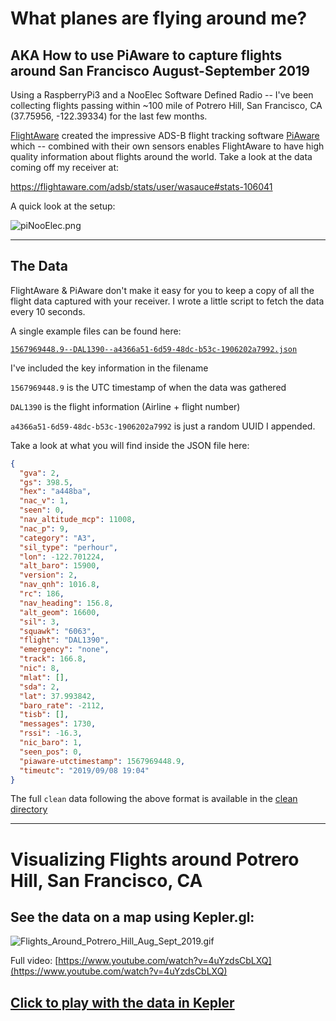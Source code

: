 # What planes are flying around me?

## AKA How to use PiAware to capture flights around San Francisco August-September 2019

Using a RaspberryPi3 and a NooElec Software Defined Radio -- I've been collecting flights passing within ~100 mile of Potrero Hill, San Francisco, CA (37.75956, -122.39334) for the last few months.

[FlightAware](https://flightaware.com/) created the impressive ADS-B flight tracking software [PiAware](https://flightaware.com/adsb/piaware/) which -- combined with their own sensors enables FlightAware to have high quality information about flights around the world. Take a look at the data coming off my receiver at: 

https://flightaware.com/adsb/stats/user/wasauce#stats-106041



A quick look at the setup:

![piNooElec.png](/Users/wferrell/Documents/piNooElec.png)



---

## The Data

FlightAware & PiAware don't make it easy for you to keep a copy of all the flight data captured with your receiver. I wrote a little script to fetch the data every 10 seconds.

A single example files can be found here:

[`1567969448.9--DAL1390--a4366a51-6d59-48dc-b53c-1906202a7992.json`]([https://github.com/wasauce/piaware-flightdata/blob/master/1567969448.9--DAL1390--a4366a51-6d59-48dc-b53c-1906202a7992.json](https://github.com/wasauce/piaware-flightdata/blob/master/1567969448.9--DAL1390--a4366a51-6d59-48dc-b53c-1906202a7992.json))

I've included the key information in the filename

`1567969448.9` is the UTC timestamp of when the data was gathered

`DAL1390` is the flight information (Airline + flight number)

`a4366a51-6d59-48dc-b53c-1906202a7992` is just a random UUID I appended.



Take a look at what you will find inside the JSON file here:

```json
{
  "gva": 2,
  "gs": 398.5,
  "hex": "a448ba",
  "nac_v": 1,
  "seen": 0,
  "nav_altitude_mcp": 11008,
  "nac_p": 9,
  "category": "A3",
  "sil_type": "perhour",
  "lon": -122.701224,
  "alt_baro": 15900,
  "version": 2,
  "nav_qnh": 1016.8,
  "rc": 186,
  "nav_heading": 156.8,
  "alt_geom": 16600,
  "sil": 3,
  "squawk": "6063",
  "flight": "DAL1390",
  "emergency": "none",
  "track": 166.8,
  "nic": 8,
  "mlat": [],
  "sda": 2,
  "lat": 37.993842,
  "baro_rate": -2112,
  "tisb": [],
  "messages": 1730,
  "rssi": -16.3,
  "nic_baro": 1,
  "seen_pos": 0,
  "piaware-utctimestamp": 1567969448.9,
  "timeutc": "2019/09/08 19:04"
}
```

The full `clean` data following the above format is available in the [clean directory](https://github.com/wasauce/piaware-flightdata/tree/master/clean)



---

# Visualizing Flights around Potrero Hill, San Francisco, CA

## See the data on a map using Kepler.gl:

![Flights_Around_Potrero_Hill_Aug_Sept_2019.gif](/Users/wferrell/Downloads/Flights_Around_Potrero_Hill_Aug_Sept_2019.gif)

Full video: [https://www.youtube.com/watch?v=4uYzdsCbLXQ](https://www.youtube.com/watch?v=4uYzdsCbLXQ)

## [Click to play with the data in Kepler](https://kepler.gl/demo/map?mapUrl=https://dl.dropboxusercontent.com/s/pqvrvdi9bpe92vt/keplergl_spv7qf.json)
